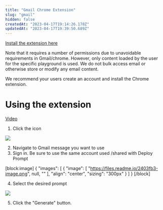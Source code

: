 ```yaml
---
title: "Gmail Chrome Extension"
slug: "gmail"
hidden: false
createdAt: "2023-04-17T19:14:26.178Z"
updatedAt: "2023-04-17T19:39:50.689Z"
---
```

[Install the extension here](https://chrome.google.com/webstore/detail/deploy-prompt/hekefbmggbfbpmepekdhffjpikfhakha)

Note that it requires a number of permissions due to unavoidable requirements in Gmail/chrome. However, only content loaded by the user for the specific playground is used. We do not bulk access email or otherwise store or modify any email content.

We recommend your users create an account and install the Chrome extension.

# Using the extension

[Video](https://youtu.be/-0wfXOGhQfg)

1. Click the icon

![](https://files.readme.io/a5d3d95-image.png)

2. Navigate to Gmail message you want to use
3. Sign in. Be sure to use the same account used /shared with Deploy Prompt

[block:image]
{
  "images": [
    {
      "image": [
        "https://files.readme.io/2403fb3-image.png",
        null,
        ""
      ],
      "align": "center",
      "sizing": "300px"
    }
  ]
}
[/block]



4. Select the desired prompt

![](https://files.readme.io/ba45086-image.png)

5. Click the "Generate" button.